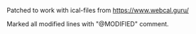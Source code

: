 Patched to work with ical-files from https://www.webcal.guru/

Marked all modified lines with "@MODIFIED" comment.
